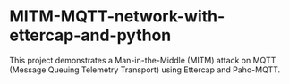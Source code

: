 # MITM-MQTT-network-with-ettercap-and-python
This project demonstrates a Man-in-the-Middle (MITM) attack on MQTT (Message Queuing Telemetry Transport) using Ettercap and Paho-MQTT.
